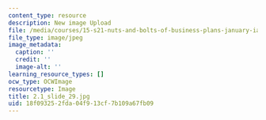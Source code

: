 ```yaml
---
content_type: resource
description: New image Upload
file: /media/courses/15-s21-nuts-and-bolts-of-business-plans-january-iap-2014/18f093252fda04f913cf7b109a67fb09_2.1_slide_29.jpg
file_type: image/jpeg
image_metadata:
  caption: ''
  credit: ''
  image-alt: ''
learning_resource_types: []
ocw_type: OCWImage
resourcetype: Image
title: 2.1_slide_29.jpg
uid: 18f09325-2fda-04f9-13cf-7b109a67fb09
---
```

